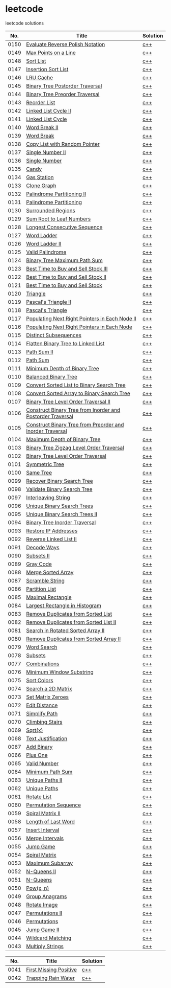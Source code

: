# leetcode

leetcode solutions

|No.|Title|Solution|
|---|-----|--------|
|0150|[Evaluate Reverse Polish Notation](https://leetcode.com/problems/evaluate-reverse-polish-notation/)|[c++](algorithms/leetcode_0150.cpp)|
|0149|[Max Points on a Line](https://leetcode.com/problems/max-points-on-a-line/)|[c++](algorithms/leetcode_0149.cpp)|
|0148|[Sort List](https://leetcode.com/problems/sort-list/)|[c++](algorithms/leetcode_0148.cpp)|
|0147|[Insertion Sort List](https://leetcode.com/problems/insertion-sort-list/)|[c++](algorithms/leetcode_0147.cpp)|
|0146|[LRU Cache](https://leetcode.com/problems/lru-cache/)|[c++](algorithms/leetcode_0146.cpp)|
|0145|[Binary Tree Postorder Traversal](https://leetcode.com/problems/binary-tree-postorder-traversal/)|[c++](algorithms/leetcode_0145.cpp)|
|0144|[Binary Tree Preorder Traversal](https://leetcode.com/problems/binary-tree-preorder-traversal/)|[c++](algorithms/leetcode_0144.cpp)|
|0143|[Reorder List](https://leetcode.com/problems/reorder-list/)|[c++](algorithms/leetcode_0143.cpp)|
|0142|[Linked List Cycle II](https://leetcode.com/problems/linked-list-cycle-ii/)|[c++](algorithms/leetcode_0142.cpp)|
|0141|[Linked List Cycle](https://leetcode.com/problems/linked-list-cycle/)|[c++](algorithms/leetcode_0141.cpp)|
|0140|[Word Break II](https://leetcode.com/problems/word-break-ii/)|[c++](algorithms/leetcode_0140.cpp)|
|0139|[Word Break](https://leetcode.com/problems/word-break/)|[c++](algorithms/leetcode_0139.cpp)|
|0138|[Copy List with Random Pointer](https://leetcode.com/problems/copy-list-with-random-pointer/)|[c++](algorithms/leetcode_0138.cpp)|
|0137|[Single Number II](https://leetcode.com/problems/single-number-ii/)|[c++](algorithms/leetcode_0137.cpp)|
|0136|[Single Number](https://leetcode.com/problems/single-number/)|[c++](algorithms/leetcode_0136.cpp)|
|0135|[Candy](https://leetcode.com/problems/candy/)|[c++](algorithms/leetcode_0135.cpp)|
|0134|[Gas Station](https://leetcode.com/problems/gas-station/)|[c++](algorithms/leetcode_0134.cpp)|
|0133|[Clone Graph](https://leetcode.com/problems/clone-graph/)|[c++](algorithms/leetcode_0133.cpp)|
|0132|[Palindrome Partitioning II](https://leetcode.com/problems/palindrome-partitioning-ii/)|[c++](algorithms/leetcode_0132.cpp)|
|0131|[Palindrome Partitioning](https://leetcode.com/problems/palindrome-partitioning/)|[c++](algorithms/leetcode_0131.cpp)|
|0130|[Surrounded Regions](https://leetcode.com/problems/surrounded-regions/)|[c++](algorithms/leetcode_0130.cpp)|
|0129|[Sum Root to Leaf Numbers](https://leetcode.com/problems/sum-root-to-leaf-numbers/)|[c++](algorithms/leetcode_0129.cpp)|
|0128|[Longest Consecutive Sequence](https://leetcode.com/problems/longest-consecutive-sequence/)|[c++](algorithms/leetcode_0128.cpp)|
|0127|[Word Ladder](https://leetcode.com/problems/word-ladder/)|[c++](algorithms/leetcode_0127.cpp)|
|0126|[Word Ladder II](https://leetcode.com/problems/word-ladder-ii/)|[c++](algorithms/leetcode_0126.cpp)|
|0125|[Valid Palindrome](https://leetcode.com/problems/valid-palindrome/)|[c++](algorithms/leetcode_0125.cpp)|
|0124|[Binary Tree Maximum Path Sum](https://leetcode.com/problems/binary-tree-maximum-path-sum/)|[c++](algorithms/leetcode_0124.cpp)|
|0123|[Best Time to Buy and Sell Stock III](https://leetcode.com/problems/best-time-to-buy-and-sell-stock-iii/)|[c++](algorithms/leetcode_0123.cpp)|
|0122|[Best Time to Buy and Sell Stock II](https://leetcode.com/problems/best-time-to-buy-and-sell-stock-ii/)|[c++](algorithms/leetcode_0122.cpp)|
|0121|[Best Time to Buy and Sell Stock](https://leetcode.com/problems/best-time-to-buy-and-sell-stock/)|[c++](algorithms/leetcode_0121.cpp)|
|0120|[Triangle](https://leetcode.com/problems/triangle/)|[c++](algorithms/leetcode_0120.cpp)|
|0119|[Pascal's Triangle II](https://leetcode.com/problems/pascals-triangle-ii/)|[c++](algorithms/leetcode_0119.cpp)|
|0118|[Pascal's Triangle](https://leetcode.com/problems/pascals-triangle/)|[c++](algorithms/leetcode_0118.cpp)|
|0117|[Populating Next Right Pointers in Each Node II](https://leetcode.com/problems/populating-next-right-pointers-in-each-node-ii/)|[c++](algorithms/leetcode_0117.cpp)|
|0116|[Populating Next Right Pointers in Each Node](https://leetcode.com/problems/populating-next-right-pointers-in-each-node/)|[c++](algorithms/leetcode_0116.cpp)|
|0115|[Distinct Subsequences](https://leetcode.com/problems/distinct-subsequences/)|[c++](algorithms/leetcode_0115.cpp)|
|0114|[Flatten Binary Tree to Linked List](https://leetcode.com/problems/flatten-binary-tree-to-linked-list/)|[c++](algorithms/leetcode_0114.cpp)|
|0113|[Path Sum II](https://leetcode.com/problems/path-sum-ii/)|[c++](algorithms/leetcode_0113.cpp)|
|0112|[Path Sum](https://leetcode.com/problems/path-sum/)|[c++](algorithms/leetcode_0112.cpp)|
|0111|[Minimum Depth of Binary Tree](https://leetcode.com/problems/minimum-depth-of-binary-tree/)|[c++](algorithms/leetcode_0111.cpp)|
|0110|[Balanced Binary Tree](https://leetcode.com/problems/balanced-binary-tree/)|[c++](algorithms/leetcode_0110.cpp)|
|0109|[Convert Sorted List to Binary Search Tree](https://leetcode.com/problems/convert-sorted-list-to-binary-search-tree/)|[c++](algorithms/leetcode_0109.cpp)|
|0108|[Convert Sorted Array to Binary Search Tree](https://leetcode.com/problems/convert-sorted-array-to-binary-search-tree/)|[c++](algorithms/leetcode_0108.cpp)|
|0107|[Binary Tree Level Order Traversal II](https://leetcode.com/problems/binary-tree-level-order-traversal-ii/)|[c++](algorithms/leetcode_0107.cpp)|
|0106|[Construct Binary Tree from Inorder and Postorder Traversal](https://leetcode.com/problems/construct-binary-tree-from-inorder-and-postorder-traversal/)|[c++](algorithms/leetcode_0106.cpp)|
|0105|[Construct Binary Tree from Preorder and Inorder Traversal](https://leetcode.com/problems/construct-binary-tree-from-preorder-and-inorder-traversal/)|[c++](algorithms/leetcode_0105.cpp)|
|0104|[Maximum Depth of Binary Tree](https://leetcode.com/problems/maximum-depth-of-binary-tree/)|[c++](algorithms/leetcode_0104.cpp)|
|0103|[Binary Tree Zigzag Level Order Traversal](https://leetcode.com/problems/binary-tree-zigzag-level-order-traversal/)|[c++](algorithms/leetcode_0103.cpp)|
|0102|[Binary Tree Level Order Traversal](https://leetcode.com/problems/binary-tree-level-order-traversal/)|[c++](algorithms/leetcode_0102.cpp)|
|0101|[Symmetric Tree](https://leetcode.com/problems/symmetric-tree/)|[c++](algorithms/leetcode_0101.cpp)|
|0100|[Same Tree](https://leetcode.com/problems/same-tree/)|[c++](algorithms/leetcode_0100.cpp)|
|0099|[Recover Binary Search Tree](https://leetcode.com/problems/recover-binary-search-tree/)|[c++](algorithms/leetcode_0099.cpp)|
|0098|[Validate Binary Search Tree](https://leetcode.com/problems/validate-binary-search-tree/)|[c++](algorithms/leetcode_0098.cpp)|
|0097|[Interleaving String](https://leetcode.com/problems/interleaving-string/)|[c++](algorithms/leetcode_0097.cpp)|
|0096|[Unique Binary Search Trees](https://leetcode.com/problems/unique-binary-search-trees/)|[c++](algorithms/leetcode_0096.cpp)|
|0095|[Unique Binary Search Trees II](https://leetcode.com/problems/unique-binary-search-trees-ii/)|[c++](algorithms/leetcode_0095.cpp)|
|0094|[Binary Tree Inorder Traversal](https://leetcode.com/problems/binary-tree-inorder-traversal/)|[c++](algorithms/leetcode_0094.cpp)|
|0093|[Restore IP Addresses](https://leetcode.com/problems/restore-ip-addresses/)|[c++](algorithms/leetcode_0093.cpp)|
|0092|[Reverse Linked List II](https://leetcode.com/problems/reverse-linked-list-ii/)|[c++](algorithms/leetcode_0092.cpp)|
|0091|[Decode Ways](https://leetcode.com/problems/decode-ways/)|[c++](algorithms/leetcode_0091.cpp)|
|0090|[Subsets II](https://leetcode.com/problems/subsets-ii/)|[c++](algorithms/leetcode_0090.cpp)|
|0089|[Gray Code](https://leetcode.com/problems/gray-code/)|[c++](algorithms/leetcode_0089.cpp)|
|0088|[Merge Sorted Array](https://leetcode.com/problems/merge-sorted-array/)|[c++](algorithms/leetcode_0088.cpp)|
|0087|[Scramble String](https://leetcode.com/problems/scramble-string/)|[c++](algorithms/leetcode_0087.cpp)|
|0086|[Partition List](https://leetcode.com/problems/partition-list/)|[c++](algorithms/leetcode_0086.cpp)|
|0085|[Maximal Rectangle](https://leetcode.com/problems/maximal-rectangle/)|[c++](algorithms/leetcode_0085.cpp)|
|0084|[Largest Rectangle in Histogram](https://leetcode.com/problems/largest-rectangle-in-histogram/)|[c++](algorithms/leetcode_0084.cpp)|
|0083|[Remove Duplicates from Sorted List](https://leetcode.com/problems/remove-duplicates-from-sorted-list/)|[c++](algorithms/leetcode_0083.cpp)|
|0082|[Remove Duplicates from Sorted List II](https://leetcode.com/problems/remove-duplicates-from-sorted-list-ii/)|[c++](algorithms/leetcode_0082.cpp)|
|0081|[Search in Rotated Sorted Array II](https://leetcode.com/problems/search-in-rotated-sorted-array-ii/)|[c++](algorithms/leetcode_0081.cpp)|
|0080|[Remove Duplicates from Sorted Array II](https://leetcode.com/problems/remove-duplicates-from-sorted-array-ii/)|[c++](algorithms/leetcode_0080.cpp)|
|0079|[Word Search](https://leetcode.com/problems/word-search/)|[c++](algorithms/leetcode_0079.cpp)|
|0078|[Subsets](https://leetcode.com/problems/subsets/)|[c++](algorithms/leetcode_0078.cpp)|
|0077|[Combinations](https://leetcode.com/problems/combinations/)|[c++](algorithms/leetcode_0077.cpp)|
|0076|[Minimum Window Substring](https://leetcode.com/problems/minimum-window-substring/)|[c++](algorithms/leetcode_0076.cpp)|
|0075|[Sort Colors](https://leetcode.com/problems/sort-colors/)|[c++](algorithms/leetcode_0075.cpp)|
|0074|[Search a 2D Matrix](https://leetcode.com/problems/search-a-2d-matrix/)|[c++](algorithms/leetcode_0074.cpp)|
|0073|[Set Matrix Zeroes](https://leetcode.com/problems/set-matrix-zeroes/)|[c++](algorithms/leetcode_0073.cpp)|
|0072|[Edit Distance](https://leetcode.com/problems/edit-distance/)|[c++](algorithms/leetcode_0072.cpp)|
|0071|[Simplify Path](https://leetcode.com/problems/simplify-path/)|[c++](algorithms/leetcode_0071.cpp)|
|0070|[Climbing Stairs](https://leetcode.com/problems/climbing-stairs/)|[c++](algorithms/leetcode_0070.cpp)|
|0069|[Sqrt(x)](https://leetcode.com/problems/sqrtx/)|[c++](algorithms/leetcode_0069.cpp)|
|0068|[Text Justification](https://leetcode.com/problems/text-justification/)|[c++](algorithms/leetcode_0068.cpp)|
|0067|[Add Binary](https://leetcode.com/problems/add-binary/)|[c++](algorithms/leetcode_0067.cpp)|
|0066|[Plus One](https://leetcode.com/problems/plus-one/)|[c++](algorithms/leetcode_0066.cpp)|
|0065|[Valid Number](https://leetcode.com/problems/valid-number/)|[c++](algorithms/leetcode_0065.cpp)|
|0064|[Minimum Path Sum](https://leetcode.com/problems/minimum-path-sum/)|[c++](algorithms/leetcode_0064.cpp)|
|0063|[Unique Paths II](https://leetcode.com/problems/unique-paths-ii/)|[c++](algorithms/leetcode_0063.cpp)|
|0062|[Unique Paths](https://leetcode.com/problems/unique-paths/)|[c++](algorithms/leetcode_0062.cpp)|
|0061|[Rotate List](https://leetcode.com/problems/rotate-list/)|[c++](algorithms/leetcode_0061.cpp)|
|0060|[Permutation Sequence](https://leetcode.com/problems/permutation-sequence/)|[c++](algorithms/leetcode_0060.cpp)|
|0059|[Spiral Matrix II](https://leetcode.com/problems/spiral-matrix-ii/)|[c++](algorithms/leetcode_0059.cpp)|
|0058|[Length of Last Word](https://leetcode.com/problems/length-of-last-word/)|[c++](algorithms/leetcode_0058.cpp)|
|0057|[Insert Interval](https://leetcode.com/problems/insert-interval/)|[c++](algorithms/leetcode_0057.cpp)|
|0056|[Merge Intervals](https://leetcode.com/problems/merge-intervals/)|[c++](algorithms/leetcode_0056.cpp)|
|0055|[Jump Game](https://leetcode.com/problems/jump-game/)|[c++](algorithms/leetcode_0055.cpp)|
|0054|[Spiral Matrix](https://leetcode.com/problems/spiral-matrix/)|[c++](algorithms/leetcode_0054.cpp)|
|0053|[Maximum Subarray](https://leetcode.com/problems/maximum-subarray/)|[c++](algorithms/leetcode_0053.cpp)|
|0052|[N-Queens II](https://leetcode.com/problems/n-queens-ii/)|[c++](algorithms/leetcode_0052.cpp)|
|0051|[N-Queens](https://leetcode.com/problems/n-queens/)|[c++](algorithms/leetcode_0051.cpp)|
|0050|[Pow(x, n)](https://leetcode.com/problems/powx-n/)|[c++](algorithms/leetcode_0050.cpp)|
|0049|[Group Anagrams](https://leetcode.com/problems/group-anagrams/)|[c++](algorithms/leetcode_0049.cpp)|
|0048|[Rotate Image](https://leetcode.com/problems/rotate-image/)|[c++](algorithms/leetcode_0048.cpp)|
|0047|[Permutations II](https://leetcode.com/problems/permutations-ii/)|[c++](algorithms/leetcode_0047.cpp)|
|0046|[Permutations](https://leetcode.com/problems/permutations/)|[c++](algorithms/leetcode_0046.cpp)|
|0045|[Jump Game II](https://leetcode.com/problems/jump-game-ii/)|[c++](algorithms/leetcode_0045.cpp)|
|0044|[Wildcard Matching](https://leetcode.com/problems/wildcard-matching/)|[c++](algorithms/leetcode_0044.cpp)|
|0043|[Multiply Strings](https://leetcode.com/problems/multiply-strings/)|[c++](algorithms/leetcode_0043.cpp)|


|No.|Title|Solution|
|---|-----|--------|
|0041|[First Missing Positive](https://leetcode.com/problems/first-missing-positive/)|[c++](algorithms/leetcode_0041.cpp)|
|0042|[Trapping Rain Water](https://leetcode.com/problems/trapping-rain-water/)|[c++](algorithms/leetcode_0042.cpp)|
